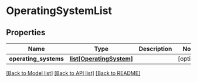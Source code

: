 # OperatingSystemList


## Properties
Name | Type | Description | Notes
------------ | ------------- | ------------- | -------------
**operating_systems** | [**list[OperatingSystem]**](OperatingSystem.md) |  | [optional] 

[[Back to Model list]](../README.md#documentation-for-models) [[Back to API list]](../README.md#documentation-for-api-endpoints) [[Back to README]](../README.md)


